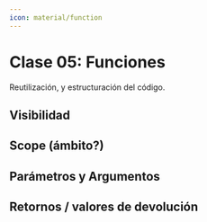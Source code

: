 ```yaml
---
icon: material/function
---
```


# Clase 05: Funciones
Reutilización, y estructuración del código.

## Visibilidad

## Scope (ámbito?)

## Parámetros y Argumentos

## Retornos / valores de devolución


